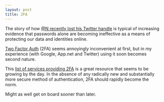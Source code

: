 ```yaml
---
layout: post
title: 2FA
---
```


The story of how [@N recently lost his Twitter
handle](http://arstechnica.com/security/2014/02/twitter-restores-50000-n-username-to-its-owner/)
is typical of increasing evidence that passwords alone are becoming
ineffective as a means of protecting our data and identities online.

[Two Factor Auth](http://en.wikipedia.org/wiki/Two-step_verification)
(2FA) seems annoyingly inconvenient at first, but in my experience
(with Google, App.net and Twitter) using it soon becomes second
nature.

This [list of services providing 2FA](http://twofactorauth.org/) is a
great resource that seems to be growing by the day. In the absence of
any radically new and substantially more secure method of
authentication, 2FA should rapidly become the norm. 

Might as well get on board sooner than later.
